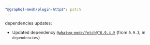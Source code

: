 ```yaml
---
"@graphql-mesh/plugin-http2": patch
---
```

dependencies updates:
  - Updated dependency [`@whatwg-node/fetch@^0.9.4` ↗︎](https://www.npmjs.com/package/@whatwg-node/fetch/v/0.9.4) (from `0.9.3`, in `dependencies`)
